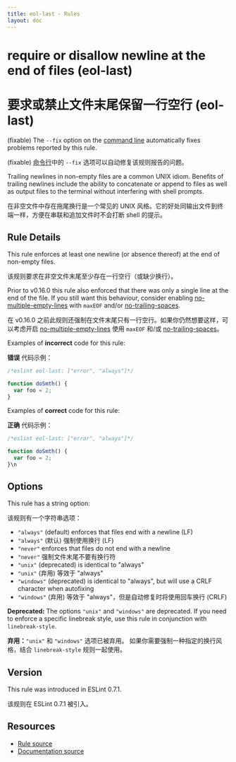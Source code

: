 ```yaml
---
title: eol-last - Rules
layout: doc
---
```

<!-- Note: No pull requests accepted for this file. See README.md in the root directory for details. -->

# require or disallow newline at the end of files (eol-last)

# 要求或禁止文件末尾保留一行空行 (eol-last)

(fixable) The `--fix` option on the [command line](../user-guide/command-line-interface#fix) automatically fixes problems reported by this rule.

(fixable) [命令行](../user-guide/command-line-interface#fix)中的 `--fix` 选项可以自动修复该规则报告的问题。

Trailing newlines in non-empty files are a common UNIX idiom. Benefits of
trailing newlines include the ability to concatenate or append to files as well
as output files to the terminal without interfering with shell prompts.

在非空文件中存在拖尾换行是一个常见的 UNIX 风格。它的好处同输出文件到终端一样，方便在串联和追加文件时不会打断 shell 的提示。

## Rule Details

This rule enforces at least one newline (or absence thereof) at the end
of non-empty files.

该规则要求在非空文件末尾至少存在一行空行（或缺少换行）。

Prior to v0.16.0 this rule also enforced that there was only a single line at
the end of the file. If you still want this behaviour, consider enabling
[no-multiple-empty-lines](no-multiple-empty-lines) with `maxEOF` and/or
[no-trailing-spaces](no-trailing-spaces).

在 v0.16.0 之前此规则还强制在文件末尾只有一行空行。如果你仍然想要这样，可以考虑开启 [no-multiple-empty-lines](no-multiple-empty-lines) 使用 `maxEOF` 和/或 [no-trailing-spaces](no-trailing-spaces)。

Examples of **incorrect** code for this rule:

**错误** 代码示例：

```js
/*eslint eol-last: ["error", "always"]*/

function doSmth() {
  var foo = 2;
}
```

Examples of **correct** code for this rule:

**正确** 代码示例：

```js
/*eslint eol-last: ["error", "always"]*/

function doSmth() {
  var foo = 2;
}\n
```

## Options

This rule has a string option:

该规则有一个字符串选项：

* `"always"` (default) enforces that files end with a newline (LF)
* `"always"` (默认) 强制使用换行 (LF)
* `"never"` enforces that files do not end with a newline
* `"never"` 强制文件末尾不要有换行符
* `"unix"` (deprecated) is identical to "always"
* `"unix"` (弃用) 等效于 "always"
* `"windows"` (deprecated) is identical to "always", but will use a CRLF character when autofixing
* `"windows"` (弃用) 等效于 "always"，但是自动修复时将使用回车换行 (CRLF)

**Deprecated:** The options `"unix"` and `"windows"` are deprecated. If you need to enforce a specific linebreak style, use this rule in conjunction with `linebreak-style`.

**弃用：**`"unix"` 和 `"windows"` 选项已被弃用。 如果你需要强制一种指定的换行风格，结合 `linebreak-style` 规则一起使用。

## Version

This rule was introduced in ESLint 0.7.1.

该规则在 ESLint 0.7.1 被引入。

## Resources

* [Rule source](https://github.com/eslint/eslint/tree/master/lib/rules/eol-last.js)
* [Documentation source](https://github.com/eslint/eslint/tree/master/docs/rules/eol-last.md)
